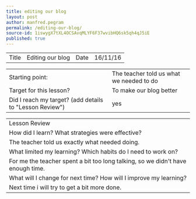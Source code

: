 ```yaml
---
title: editing our blog
layout: post
author: manfred.pegram
permalink: /editing-our-blog/
source-id: 1iswygX7tXL4OCSAvqMLYF6F37wvibHQ6sk5qh4qJ5iE
published: true
---
```

<table>
  <tr>
    <td>Title</td>
    <td>Editing our blog</td>
    <td>Date</td>
    <td>16/11/16</td>
  </tr>
</table>


<table>
  <tr>
    <td>Starting point:</td>
    <td>The teacher told us what we needed to do</td>
  </tr>
  <tr>
    <td>Target for this lesson?</td>
    <td>To make our blog better</td>
  </tr>
  <tr>
    <td>Did I reach my target? 
(add details to "Lesson Review")</td>
    <td>yes</td>
  </tr>
</table>


<table>
  <tr>
    <td>Lesson Review</td>
  </tr>
  <tr>
    <td>How did I learn? What strategies were effective? </td>
  </tr>
  <tr>
    <td>The teacher told us exactly what needed doing.</td>
  </tr>
  <tr>
    <td>What limited my learning? Which habits do I need to work on? </td>
  </tr>
  <tr>
    <td>For me the teacher spent a bit too long talking, so we didn't have enough time.</td>
  </tr>
  <tr>
    <td>What will I change for next time? How will I improve my learning?</td>
  </tr>
  <tr>
    <td>Next time i will try to get a bit more done.</td>
  </tr>
</table>


